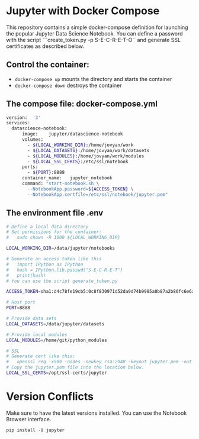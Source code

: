 # Jupyter with Docker Compose

This repository contains a simple docker-compose definition for launching the popular Jupyter Data Science Notebook.
You can define a password with the script ```create_token.py -p S-E-C-R-E-T-O`` and generate SSL certificates as described below.

## Control the container:

* ```docker-compose up``` mounts the directory and starts the container
* ```docker-compose down``` destroys the container

## The compose file: docker-compose.yml

```bash
version:  '3'
services:
  datascience-notebook:
      image:    jupyter/datascience-notebook
      volumes:
        - ${LOCAL_WORKING_DIR}:/home/jovyan/work
        - ${LOCAL_DATASETS}:/home/jovyan/work/datasets
        - ${LOCAL_MODULES}:/home/jovyan/work/modules
        - ${LOCAL_SSL_CERTS}:/etc/ssl/notebook
      ports:
        - ${PORT}:8888
      container_name:   jupyter_notebook
      command: "start-notebook.sh \
        --NotebookApp.password=${ACCESS_TOKEN} \
        --NotebookApp.certfile=/etc/ssl/notebook/jupyter.pem"
```

## The environment file .env

```bash
# Define a local data directory
# Set permissions for the container:
#   sudo chown -R 1000 ${LOCAL_WORKING_DIR}

LOCAL_WORKING_DIR=/data/jupyter/notebooks

# Generate an access token like this
#   import IPython as IPython
#   hash = IPython.lib.passwd("S-E-C-R-E-T")
#   print(hash)
# You can use the script generate_token.py

ACCESS_TOKEN=sha1:d4c78fe19cb5:0c8f830971d52da9d74b9985a8b87a2b80fc6e6a

# Host port
PORT=8888

# Provide data sets
LOCAL_DATASETS=/data/jupyter/datasets

# Provide local modules
LOCAL_MODULES=/home/git/python_modules

# SSL
# Generate cert like this:
#   openssl req -x509 -nodes -newkey rsa:2048 -keyout jupyter.pem -out jupyter.pem
# Copy the jupyter.pem file into the location below.
LOCAL_SSL_CERTS=/opt/ssl-certs/jupyter
```



# Version Conflicts

Make sure to have the latest versions installed. You can use the Notebook Browser interface.
```python
pip install -U jupyter
```
